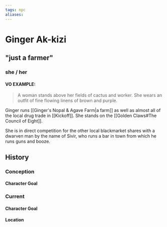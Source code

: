 ```yaml
---
tags: npc
aliases:
---
```

# Ginger Ak-kizi
## "just a farmer"
### she / her
#### VO EXAMPLE:

> A woman stands above her fields of cactus and worker. She wears an outfit of fine flowing linens of brown and purple.

Ginger runs [[Ginger's Nopal & Agave Farm|a farm]] as well as almost all of the local drug trade in [[Kickoff]]. She stands on the [[Golden Claws#The Council of Eight]].

She is in direct competition for the other local blackmarket shares with a dwarven man by the name of Sivir, who runs a bar in town from which he runs guns and booze.

## History
### Conception
#### Character Goal
### Current
#### Character Goal
#### Location